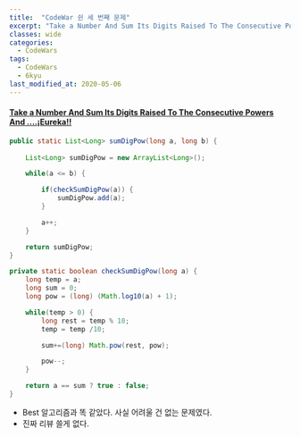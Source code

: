 ```yaml
---
title:  "CodeWar 쉰 세 번째 문제"
excerpt: "Take a Number And Sum Its Digits Raised To The Consecutive Powers And ....¡Eureka!!"
classes: wide
categories:
  - CodeWars
tags:
  - CodeWars
  - 6kyu
last_modified_at: 2020-05-06
---
```


#### [Take a Number And Sum Its Digits Raised To The Consecutive Powers And ....¡Eureka!!](https://www.codewars.com/kata/5626b561280a42ecc50000d1)

```java
public static List<Long> sumDigPow(long a, long b) {
        
    List<Long> sumDigPow = new ArrayList<Long>();

    while(a <= b) {

        if(checkSumDigPow(a)) {
            sumDigPow.add(a);
        }

        a++;
    }

    return sumDigPow;
}

private static boolean checkSumDigPow(long a) {
    long temp = a;
    long sum = 0;
    long pow = (long) (Math.log10(a) + 1);

    while(temp > 0) {
        long rest = temp % 10;
        temp = temp /10;

        sum+=(long) Math.pow(rest, pow);

        pow--;
    }

    return a == sum ? true : false;
}
```

* Best 알고리즘과 똑 같았다. 사실 어려울 건 없는 문제였다.
* 진짜 리뷰 쓸게 없다.
